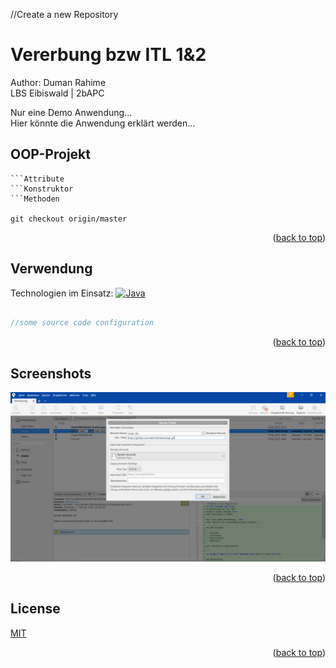  //Create a new Repository
<a id="readme-top"></a>
# Vererbung bzw ITL 1&2
Author: Duman Rahime <br>
LBS Eibiswald | 2bAPC

Nur eine Demo Anwendung...<br>
Hier könnte die Anwendung erklärt werden...

## OOP-Projekt

```Klassen
```Attribute
```Konstruktor
```Methoden

git checkout origin/master

```
<p align="right">(<a href="#readme-top">back to top</a>)</p>

## Verwendung
Technologien im Einsatz:
[![Java][java.com]][java-url]

```Java

//some source code configuration

```
<p align="right">(<a href="#readme-top">back to top</a>)</p>

## Screenshots

![Screen Shot](https://github.com/rahimeD/demo2apc/blob/master/Sourcetree.PNG)



<p align="right">(<a href="#readme-top">back to top</a>)</p>

## License

[MIT](https://choosealicense.com/licenses/mit/)
<p align="right">(<a href="#readme-top">back to top</a>)</p>

<!-- MARKDOWN LINKS & IMAGES -->
<!-- https://www.markdownguide.org/basic-syntax/#reference-style-links -->
[java.com]: https://img.shields.io/badge/Java-ED8B00?style=for-the-badge&logo=openjdk&logoColor=white
[java-url]: https://www.java.com/de/
[product-screenshot]: program.png

